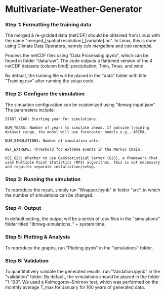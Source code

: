 # Multivariate-Weather-Generator

### Step 1: Formatting the training data
	
The merged & re-gridded data (netCDF) should be obtained from Linux with the name "merged_[spatial resolution]_[variable].nc". In Linux, this is done using Climate Data Operators, namely *cdo mergetime* and *cdo remapbil*.

Process the netCDF files using "Data Processing.ipynb", which can be found in folder "data/raw". The code outputs a flattened version of the 4 netCDF datasets (column bind): precipitation, Tmin, Tmax, and wind. 

By default, the training file will be placed in the "data" folder with title "Training.csv" after running the setup code. 


### Step 2: Configure the simulation

The simuation configuration can be customized using "ibmwg-input.json" The parameters include:
		
	START_YEAR: Starting year for simulations.
		
	NUM_YEARS: Number of years to simulate ahead. If outside training dataset range, the model will use forecaster models e.g., ARIMA.
		
	NUM_SIMULATIONS: Number of simulation sets.
		
	WET_EXTREME: Threshold for extreme events in the Markov Chain.
		
	USE_G2S: Whether to use GeoStatistical Server (G2S), a framework that uses Multiple Point Statistics (MPS) algorithms. This is not necessary and requires separate installation/setup.
 

### Step 3: Running the simulation
	
To reproduce the result, simply run "Wrapper.ipynb" in folder "src", in which the number of simulations can be changed.


### Step 4: Output

In default setting, the output will be a series of .csv files in the "simulations" folder titled "ibmwg-simulations_" + system time.


### Step 5: Plotting & Analysis

To reproduce the graphs, run "Plotting.ipynb" in the "simulations" folder.


### Step 6: Validation

To quantitatively validate the generated results, run "Validation.ipynb" in the "validation" folder. By default, the simulations should be placed in the folder "1-100". We used a Kolmogorov–Smirnov test, which was performed on the monthly average T_max for January for 100 years of generated data.
